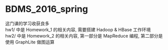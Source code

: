 # BDMS_2016_spring
这门课的学习收获良多  
hw1/ 中是 Homework_1 的相关内容, 需要搭建 Hadoop & HBase 工作环境  
hw2/ 中是 Homework_2 的相关内容, 第一部分是 MapReduce 编程, 第二部分是使用 GraphLite 做图运算
